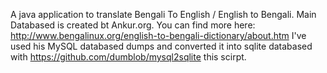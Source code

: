 A java application to translate Bengali To English / English to Bengali. Main Databased is created bt Ankur.org. You can find more here: http://www.bengalinux.org/english-to-bengali-dictionary/about.htm
I've used his MySQL databased dumps and converted it into sqlite databased with https://github.com/dumblob/mysql2sqlite this scirpt.
